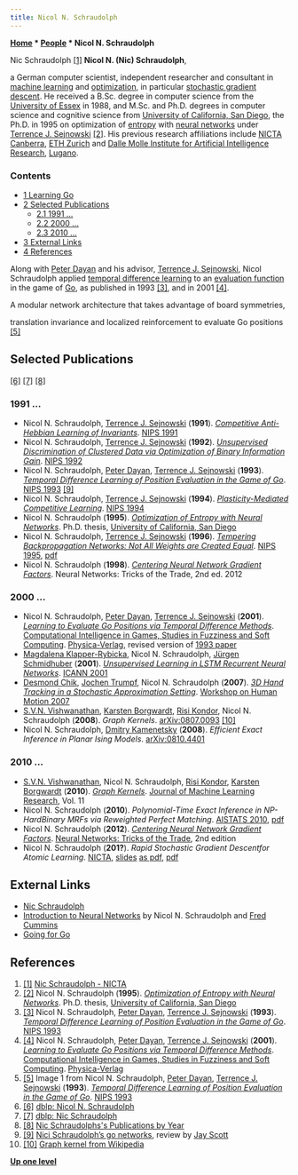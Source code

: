 ```yaml
---
title: Nicol N. Schraudolph
---
```

**[Home](Home "Home") \* [People](People "People") \* Nicol N. Schraudolph**



 [](http://canberra06.mlss.cc/index.html%3Fq=user%252Fview%252F13.html) Nic Schraudolph <a id="cite-note-1" href="#cite-ref-1">[1]</a> 
**Nicol N. (Nic) Schraudolph**,  

a German computer scientist, independent researcher and consultant in [machine learning](Learning "Learning") and [optimization](https://en.wikipedia.org/wiki/Mathematical_optimization), in particular [stochastic gradient descent](https://en.wikipedia.org/wiki/Stochastic_gradient_descent). 
He received a B.Sc. degree in computer science from the [University of Essex](https://en.wikipedia.org/wiki/University_of_Essex) in 1988, and M.Sc. and Ph.D. degrees in computer science and cognitive science from [University of California, San Diego](https://en.wikipedia.org/wiki/University_of_California,_San_Diego), the Ph.D. in 1995 on optimization of [entropy](https://en.wikipedia.org/wiki/Entropy_%28information_theory%29) with [neural networks](Neural_Networks "Neural Networks") under [Terrence J. Sejnowski](Terrence_J._Sejnowski "Terrence J. Sejnowski")
<a id="cite-note-2" href="#cite-ref-2">[2]</a>. 
His previous research affiliations include [NICTA](https://en.wikipedia.org/wiki/NICTA) [Canberra](https://de.wikipedia.org/wiki/Canberra), [ETH Zurich](ETH_Zurich "ETH Zurich") and [Dalle Molle Institute for Artificial Intelligence Research](https://en.wikipedia.org/wiki/Dalle_Molle_Institute_for_Artificial_Intelligence_Research), [Lugano](https://en.wikipedia.org/wiki/Lugano_District).



### Contents


* [1 Learning Go](#learning-go)
* [2 Selected Publications](#selected-publications)
	+ [2.1 1991 ...](#1991-...)
	+ [2.2 2000 ...](#2000-...)
	+ [2.3 2010 ...](#2010-...)
* [3 External Links](#external-links)
* [4 References](#references)






Along with [Peter Dayan](Peter_Dayan "Peter Dayan") and his advisor, [Terrence J. Sejnowski](Terrence_J._Sejnowski "Terrence J. Sejnowski"), Nicol Schraudolph applied [temporal difference learning](Temporal_Difference_Learning "Temporal Difference Learning") to an [evaluation function](Evaluation "Evaluation") in the game of [Go](Go "Go"), as published in 1993 <a id="cite-note-3" href="#cite-ref-3">[3]</a>, and in 2001 <a id="cite-note-4" href="#cite-ref-4">[4]</a>.



 [](http://nic.schraudolph.org/bib2html/b2hd-SchDaySej94.html) 
A modular network architecture that takes advantage of board symmetries,  

translation invariance and localized reinforcement to evaluate Go positions <a id="cite-note-5" href="#cite-ref-5">[5]</a>



## Selected Publications


<a id="cite-note-6" href="#cite-ref-6">[6]</a> <a id="cite-note-7" href="#cite-ref-7">[7]</a> <a id="cite-note-8" href="#cite-ref-8">[8]</a>



### 1991 ...


* Nicol N. Schraudolph, [Terrence J. Sejnowski](Terrence_J._Sejnowski "Terrence J. Sejnowski") (**1991**). *[Competitive Anti-Hebbian Learning of Invariants](https://papers.nips.cc/paper/472-competitive-anti-hebbian-learning-of-invariants)*. [NIPS 1991](https://papers.nips.cc/book/advances-in-neural-information-processing-systems-4-1991)
* Nicol N. Schraudolph, [Terrence J. Sejnowski](Terrence_J._Sejnowski "Terrence J. Sejnowski") (**1992**). *[Unsupervised Discrimination of Clustered Data via Optimization of Binary Information Gain](https://papers.nips.cc/paper/628-unsupervised-discrimination-of-clustered-data-via-optimization-of-binary-information-gain)*. [NIPS 1992](https://papers.nips.cc/book/advances-in-neural-information-processing-systems-5-1992)
* Nicol N. Schraudolph, [Peter Dayan](Peter_Dayan "Peter Dayan"), [Terrence J. Sejnowski](Terrence_J._Sejnowski "Terrence J. Sejnowski") (**1993**). *[Temporal Difference Learning of Position Evaluation in the Game of Go](https://papers.nips.cc/paper/820-temporal-difference-learning-of-position-evaluation-in-the-game-of-go)*. [NIPS 1993](https://papers.nips.cc/book/advances-in-neural-information-processing-systems-6-1993) <a id="cite-note-9" href="#cite-ref-9">[9]</a>
* Nicol N. Schraudolph, [Terrence J. Sejnowski](Terrence_J._Sejnowski "Terrence J. Sejnowski") (**1994**). *[Plasticity-Mediated Competitive Learning](https://papers.nips.cc/paper/1003-plasticity-mediated-competitive-learning)*. [NIPS 1994](https://papers.nips.cc/book/advances-in-neural-information-processing-systems-7-1994)
* Nicol N. Schraudolph (**1995**). *[Optimization of Entropy with Neural Networks](https://nic.schraudolph.org/bib2html/b2hd-Schraudolph95)*. Ph.D. thesis, [University of California, San Diego](https://en.wikipedia.org/wiki/University_of_California,_San_Diego)
* Nicol N. Schraudolph, [Terrence J. Sejnowski](Terrence_J._Sejnowski "Terrence J. Sejnowski") (**1996**). *[Tempering Backpropagation Networks: Not All Weights are Created Equal](https://nic.schraudolph.org/bib2html/b2hd-SchSej96.html)*. [NIPS 1995](https://papers.nips.cc/book/advances-in-neural-information-processing-systems-8-1995), [pdf](https://papers.nips.cc/paper/1100-tempering-backpropagation-networks-not-all-weights-are-created-equal.pdf)
* Nicol N. Schraudolph (**1998**). *[Centering Neural Network Gradient Factors](https://nic.schraudolph.org/bib2html/b2hd-Schraudolph98.html)*. Neural Networks: Tricks of the Trade, 2nd ed. 2012


### 2000 ...


* Nicol N. Schraudolph, [Peter Dayan](Peter_Dayan "Peter Dayan"), [Terrence J. Sejnowski](Terrence_J._Sejnowski "Terrence J. Sejnowski") (**2001**). *[Learning to Evaluate Go Positions via Temporal Difference Methods](https://nic.schraudolph.org/bib2html/b2hd-SchDaySej01.html)*. [Computational Intelligence in Games, Studies in Fuzziness and Soft Computing](http://jasss.soc.surrey.ac.uk/7/1/reviews/takama.html). [Physica-Verlag](https://www.springer.com/economics?SGWID=0-165-6-73479-0), revised version of [1993 paper](#1993)
* [Magdalena Klapper-Rybicka](https://dblp.uni-trier.de/pers/hd/k/Klapper=Rybicka:Magdalena), Nicol N. Schraudolph, [Jürgen Schmidhuber](J%C3%BCrgen_Schmidhuber "Jürgen Schmidhuber") (**2001**). *[Unsupervised Learning in LSTM Recurrent Neural Networks](https://nic.schraudolph.org/bib2html/b2hd-KlaSchSch01.html)*. [ICANN 2001](https://dblp.uni-trier.de/db/conf/icann/icann2001.html)
* [Desmond Chik](https://dblp.uni-trier.de/pers/hd/c/Chik:Desmond), [Jochen Trumpf](https://dblp.uni-trier.de/pers/hd/t/Trumpf:Jochen), Nicol N. Schraudolph (**2007**). *[3D Hand Tracking in a Stochastic Approximation Setting](https://nic.schraudolph.org/bib2html/b2hd-ChiTruSch07.html)*. [Workshop on Human Motion 2007](https://dblp.uni-trier.de/db/conf/humo/humo2007.html)
* [S.V.N. Vishwanathan](https://scholar.google.com/citations?user=tqcSvFIAAAAJ&hl=en), [Karsten Borgwardt](Mathematician#KBorgwardt "Mathematician"), [Risi Kondor](https://dblp.uni-trier.de/pers/hd/k/Kondor:Risi), Nicol N. Schraudolph (**2008**). *Graph Kernels*. [arXiv:0807.0093](https://arxiv.org/abs/0807.0093) <a id="cite-note-10" href="#cite-ref-10">[10]</a>
* Nicol N. Schraudolph, [Dmitry Kamenetsky](https://scholar.google.com.au/citations?user=8sq16RkAAAAJ&hl=en) (**2008**). *Efficient Exact Inference in Planar Ising Models*. [arXiv:0810.4401](https://arxiv.org/abs/0810.4401)


### 2010 ...


* [S.V.N. Vishwanathan](https://scholar.google.com/citations?user=tqcSvFIAAAAJ&hl=en), Nicol N. Schraudolph, [Risi Kondor](https://dblp.uni-trier.de/pers/hd/k/Kondor:Risi), [Karsten Borgwardt](Mathematician#KBorgwardt "Mathematician") (**2010**). *[Graph Kernels](http://jmlr.csail.mit.edu/papers/v11/vishwanathan10a.html)*. [Journal of Machine Learning Research](https://de.wikipedia.org/wiki/Journal_of_Machine_Learning_Research), Vol. 11
* Nicol N. Schraudolph (**2010**). *Polynomial-Time Exact Inference in NP-HardBinary MRFs via Reweighted Perfect Matching*. [AISTATS 2010](https://dblp.uni-trier.de/db/journals/jmlr/jmlrp9.html), [pdf](http://proceedings.mlr.press/v9/schraudolph10a/schraudolph10a.pdf)
* Nicol N. Schraudolph (**2012**). *[Centering Neural Network Gradient Factors](https://link.springer.com/chapter/10.1007/978-3-642-35289-8_14)*. [Neural Networks: Tricks of the Trade](https://link.springer.com/book/10.1007%2F978-3-642-35289-8), 2nd edition
* Nicol N. Schraudolph (**201?**). *Rapid Stochastic Gradient Descentfor Atomic Learning*. [NICTA](https://en.wikipedia.org/wiki/NICTA), [slides](https://www.yumpu.com/en/document/view/10166827/slides-machine-learning-theory) [as pdf](http://hunch.net/~jl/conferences/atomic_learning/Nic.pdf), [pdf](http://canberra06.mlss.cc/slides/Nic-Schraudolph.pdf)


## External Links


* [Nic Schraudolph](https://nic.schraudolph.org/)
* [Introduction to Neural Networks](https://nic.schraudolph.org/teach/NNcourse/) by Nicol N. Schraudolph and [Fred Cummins](https://scholar.google.com/citations?user=E-vg2zQAAAAJ&hl=en)
* [Going for Go](https://nic.schraudolph.org/teach/opengo.html)


## References


1. <a id="cite-ref-1" href="#cite-note-1">[1]</a> [Nic Schraudolph - NICTA](http://canberra06.mlss.cc/index.html%3Fq=user%252Fview%252F13.html)
2. <a id="cite-ref-2" href="#cite-note-2">[2]</a> Nicol N. Schraudolph (**1995**). *[Optimization of Entropy with Neural Networks](https://nic.schraudolph.org/bib2html/b2hd-Schraudolph95)*. Ph.D. thesis, [University of California, San Diego](https://en.wikipedia.org/wiki/University_of_California,_San_Diego)
3. <a id="cite-ref-3" href="#cite-note-3">[3]</a> Nicol N. Schraudolph, [Peter Dayan](Peter_Dayan "Peter Dayan"), [Terrence J. Sejnowski](Terrence_J._Sejnowski "Terrence J. Sejnowski") (**1993**). *[Temporal Difference Learning of Position Evaluation in the Game of Go](https://papers.nips.cc/paper/820-temporal-difference-learning-of-position-evaluation-in-the-game-of-go)*. [NIPS 1993](https://papers.nips.cc/book/advances-in-neural-information-processing-systems-6-1993)
4. <a id="cite-ref-4" href="#cite-note-4">[4]</a> Nicol N. Schraudolph, [Peter Dayan](Peter_Dayan "Peter Dayan"), [Terrence J. Sejnowski](Terrence_J._Sejnowski "Terrence J. Sejnowski") (**2001**). *[Learning to Evaluate Go Positions via Temporal Difference Methods](http://nic.schraudolph.org/bib2html/b2hd-SchDaySej01.html)*. [Computational Intelligence in Games, Studies in Fuzziness and Soft Computing](http://jasss.soc.surrey.ac.uk/7/1/reviews/takama.html). [Physica-Verlag](http://www.springer.com/economics?SGWID=1-165-6-73481-0)
5. <a id="cite-ref-5" href="#cite-note-5">[5]</a> Image 1 from Nicol N. Schraudolph, [Peter Dayan](Peter_Dayan "Peter Dayan"), [Terrence J. Sejnowski](Terrence_J._Sejnowski "Terrence J. Sejnowski") (**1993**). *[Temporal Difference Learning of Position Evaluation in the Game of Go](https://papers.nips.cc/paper/820-temporal-difference-learning-of-position-evaluation-in-the-game-of-go)*. [NIPS 1993](https://papers.nips.cc/book/advances-in-neural-information-processing-systems-6-1993)
6. <a id="cite-ref-6" href="#cite-note-6">[6]</a> [dblp: Nicol N. Schraudolph](https://dblp.uni-trier.de/pers/hd/s/Schraudolph:Nicol_N=)
7. <a id="cite-ref-7" href="#cite-note-7">[7]</a> [dblp: Nic Schraudolph](https://dblp.uni-trier.de/pers/hd/s/Schraudolph:Nic)
8. <a id="cite-ref-8" href="#cite-note-8">[8]</a> [Nic Schraudolphs's Publications by Year](https://nic.schraudolph.org/bib2html/sort_date.html)
9. <a id="cite-ref-9" href="#cite-note-9">[9]</a> [Nici Schraudolph’s go networks](http://satirist.org/learn-game/systems/go-net.html), review by [Jay Scott](Jay_Scott "Jay Scott")
10. <a id="cite-ref-10" href="#cite-note-10">[10]</a> [Graph kernel from Wikipedia](https://en.wikipedia.org/wiki/Graph_kernel)

**[Up one level](People "People")**







 
